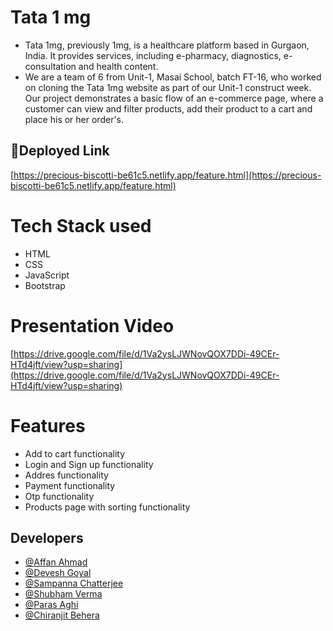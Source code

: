 # Tata 1 mg

- Tata 1mg, previously 1mg, is a healthcare platform based in Gurgaon, India. It provides services, including e-pharmacy, diagnostics, e-consultation and health content.
- We are a team of 6 from Unit-1, Masai School, batch FT-16, who worked on cloning the Tata 1mg website as part of our Unit-1 construct week. Our project demonstrates a basic flow of an e-commerce page, where a customer can view and filter products, add their product to a cart and place his or her order's.

## 🔗Deployed Link
[https://precious-biscotti-be61c5.netlify.app/feature.html](https://precious-biscotti-be61c5.netlify.app/feature.html)

# Tech Stack used
- HTML
- CSS
- JavaScript
- Bootstrap

# Presentation Video
[https://drive.google.com/file/d/1Va2ysLJWNovQOX7DDi-49CEr-HTd4jft/view?usp=sharing](https://drive.google.com/file/d/1Va2ysLJWNovQOX7DDi-49CEr-HTd4jft/view?usp=sharing)


# Features
- Add to cart functionality
- Login and Sign up functionality
- Addres functionality
- Payment functionality
- Otp functionality
- Products page with sorting functionality



<!-- ## Homepage
![Tata1mg-HomePage](https://user-images.githubusercontent.com/74173626/167311801-ec9942ea-3b0e-4d46-b3a0-3cacacd7b7b4.png)

## Login page
![Tata1mg-LoginPage](https://user-images.githubusercontent.com/74173626/167312289-20663023-f532-42db-99a0-21c614238aad.png)

## Signup page
![Tata1mg-SignupPage](https://user-images.githubusercontent.com/74173626/167312319-51b0ad63-e959-47df-9d41-7b20f1c771ba.png)

## Lab Tests page
![Tata1mg-LabTestsPage](https://user-images.githubusercontent.com/74173626/167311835-f054efa3-0970-40e6-a15d-4f6dd866968b.png)

## Ask Doctor page
![Tata1mg-AskDocPage](https://user-images.githubusercontent.com/74173626/167311871-28dfe491-e3d3-484b-aef5-a2669991f02b.png)

## Covid-19 page
![Tata1mg-Covid-19Page](https://user-images.githubusercontent.com/74173626/167311888-2554d60c-4daa-4e1e-8c0f-66d41c655b11.png)

## Ayurveda page
![Tata1mg-AyurvedaPage](https://user-images.githubusercontent.com/74173626/167311911-4f40baae-78d9-4fb0-bca5-0de34611c8de.png)

## Care Plan page
![Tata1mg-CarePlanPage](https://user-images.githubusercontent.com/74173626/167311973-f54e9be4-8bd8-4779-b10e-2ea55f289dc2.png)

## Products page
![Tata1mg-ProductsPage](https://user-images.githubusercontent.com/74173626/167312080-0e1bfea6-962e-41fe-bef8-45eade9444e6.png)

## Product Details page
![Tata1mg-ProductDetailsPage](https://user-images.githubusercontent.com/74173626/167312145-79024ef8-b5a5-45dd-af1a-2bc4dcb2ab19.png)

## Cart page
![Tata1mg-CartPage](https://user-images.githubusercontent.com/74173626/167312257-d1478b0d-84b8-4419-baf1-a082f491444b.png)

## Upload Prescription page
![Tata1mg-UploadPrescriptionPage](https://user-images.githubusercontent.com/74173626/167312427-66d81b76-9ac6-4cbc-8cbf-bc707286a989.png)

## Payment page
![Tata1mgPaymentPage](https://user-images.githubusercontent.com/74173626/167362134-020c6503-164f-4d03-b3e3-ac48997c67ea.jpeg)
 -->

## Developers

- [@Affan Ahmad](https://github.com/AFFAN-AHMAD)
- [@Devesh Goyal ](https://github.com/DeveshGoyal26)
- [@Sampanna Chatterjee](https://github.com/Sam01-dev)
- [@Shubham Verma](https://github.com/S-hub1996)
- [@Paras Aghi](https://github.com/PARAS-AGHI)
- [@Chiranjit Behera](https://github.com/Chiranjit34)



